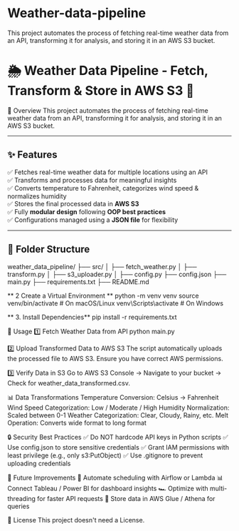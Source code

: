 # Weather-data-pipeline
This project automates the process of fetching real-time weather data from an API, transforming it for analysis, and storing it in an AWS S3 bucket.


# 🌦️ Weather Data Pipeline - Fetch, Transform & Store in AWS S3 🚀

📌 Overview
This project automates the process of fetching real-time weather data from an API, transforming it for analysis, and storing it in an AWS S3 bucket.

---

## ✨ Features
✅ Fetches real-time weather data for multiple locations using an API  
✅ Transforms and processes data for meaningful insights  
✅ Converts temperature to Fahrenheit, categorizes wind speed & normalizes humidity  
✅ Stores the final processed data in **AWS S3**  
✅ Fully **modular design** following **OOP best practices**  
✅ Configurations managed using a **JSON file** for flexibility  

---

## 📂 Folder Structure
weather_data_pipeline/ 
├── src/ 
│ ├── fetch_weather.py
│ ├── transform.py 
│ ├── s3_uploader.py 
│ ├── config.py
├── config.json
├── main.py
├── requirements.txt
├── README.md

** 2 Create a Virtual Environment **
python -m venv venv
source venv/bin/activate  # On macOS/Linux
venv\Scripts\activate  # On Windows

** 3. Install Dependencies**
pip install -r requirements.txt

🚀 Usage
1️⃣ Fetch Weather Data from API
python main.py

2️⃣ Upload Transformed Data to AWS S3
The script automatically uploads the processed file to AWS S3. Ensure you have correct AWS permissions.

3️⃣ Verify Data in S3
Go to AWS S3 Console → Navigate to your bucket → Check for weather_data_transformed.csv.

📊 Data Transformations
Temperature Conversion: Celsius → Fahrenheit
Wind Speed Categorization: Low / Moderate / High
Humidity Normalization: Scaled between 0-1
Weather Categorization: Clear, Cloudy, Rainy, etc.
Melt Operation: Converts wide format to long format


🔒 Security Best Practices
✅ Do NOT hardcode API keys in Python scripts
✅ Use config.json to store sensitive credentials
✅ Grant IAM permissions with least privilege (e.g., only s3:PutObject)
✅ Use .gitignore to prevent uploading credentials

📌 Future Improvements
🔄 Automate scheduling with Airflow or Lambda
📊 Connect Tableau / Power BI for dashboard insights
🏎️ Optimize with multi-threading for faster API requests
🔄 Store data in AWS Glue / Athena for queries


📜 License
This project doesn't need a License.








